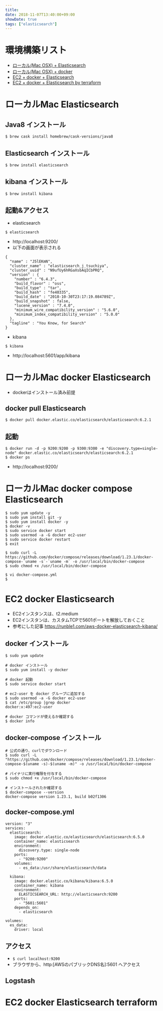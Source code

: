 ```yaml
---
title: 
date: 2018-11-07T13:40:00+09:00
showDate: true
tags: ["elasticsearch"]
---
```


# 環境構築リスト
- [ローカル(Mac OSX) + Elasticsearch](#ローカルMac-Elasticsearch)
- [ローカル(Mac OSX) + docker](#ローカルMac-docker-Elasticsearch)
- [EC2 + docker + Elasticsearch](#EC2-docker-Elasticsearch)
- [EC2 + docker + Elasticsearch by terraform](#EC2-docker-Elasticsearch-terraform)

# ローカルMac Elasticsearch

## Java8 インストール
```
$ brew cask install homebrew/cask-versions/java8
``` 

## Elasticsearch インストール
```
$ brew install elasticsearch
```

## kibana インストール
```
$ brew install kibana
```

## 起動&アクセス
- elasticsearch
```
$ elasticsearch
```
- http://localhost:9200/
- 以下の画面が表示される
```
{
  "name" : "J5lEKmN",
  "cluster_name" : "elasticsearch_j_tsuchiya",
  "cluster_uuid" : "N9ufUy6hRGaXsbAqICbPRQ",
  "version" : {
    "number" : "6.4.3",
    "build_flavor" : "oss",
    "build_type" : "tar",
    "build_hash" : "fe40335",
    "build_date" : "2018-10-30T23:17:19.084789Z",
    "build_snapshot" : false,
    "lucene_version" : "7.4.0",
    "minimum_wire_compatibility_version" : "5.6.0",
    "minimum_index_compatibility_version" : "5.0.0"
  },
  "tagline" : "You Know, for Search"
}
```

- kibana
```
$ kibana
```
- http://localhost:5601/app/kibana

# ローカルMac docker Elasticsearch
- dockerはインストール済み前提

## docker pull Elasticsearch
```
$ docker pull docker.elastic.co/elasticsearch/elasticsearch:6.2.1
```
## 起動
```
$ docker run -d -p 9200:9200 -p 9300:9300 -e "discovery.type=single-node" docker.elastic.co/elasticsearch/elasticsearch:6.2.1
$ docker ps
```
- http://localhost:9200/

# ローカルMac docker compose Elasticsearch
```
$ sudo yum update -y
$ sudo yum install git -y
$ sudo yum install docker -y
$ docker -v
$ sudo service docker start
$ sudo usermod -a -G docker ec2-user
$ sudo service docker restart
$ exit
```

```
$ sudo curl -L https://github.com/docker/compose/releases/download/1.23.1/docker-compose-`uname -s`-`uname -m` -o /usr/local/bin/docker-compose
$ sudo chmod +x /usr/local/bin/docker-compose
```

```
$ vi docker-compose.yml
$ 
```

# EC2 docker Elasticsearch
- EC2インスタンスは、t2.medium
- EC2インスタンは、カスタムTCPで5601ポートを解放しておくこと
- 参考にした記事
https://runble1.com/aws-docker-elasticsearch-kibana/

## docker インストール
```
$ sudo yum update

# docker インストール
$ sudo yum install -y docker

# docker 起動
$ sudo service docker start

# ec2-user を docker グループに追加する
$ sudo usermod -a -G docker ec2-user
$ cat /etc/group |grep docker
docker:x:497:ec2-user

# docker コマンドが使えるか確認する
$ docker info
```

## docker-compose インストール
```
# 公式の通り、curlでダウンロード
$ sudo curl -L "https://github.com/docker/compose/releases/download/1.23.1/docker-compose-$(uname -s)-$(uname -m)" -o /usr/local/bin/docker-compose

# バイナリに実行権限を付与する
$ sudo chmod +x /usr/local/bin/docker-compose

# インストールされたか確認する
$ docker-compose --version
docker-compose version 1.23.1, build b02f1306
```

## docker-compose.yml
```
version: "3"
services:
  elasticsearch:
    image: docker.elastic.co/elasticsearch/elasticsearch:6.5.0
    container_name: elasticsearch
    environment:
      discovery.type: single-node
    ports:
      - "9200:9200"
    volumes:
      - es_data:/usr/share/elasticsearch/data

  kibana:
    image: docker.elastic.co/kibana/kibana:6.5.0
    container_name: kibana
    environment:
      ELASTICSEARCH_URL: http://elasticsearch:9200
    ports:
      - "5601:5601"
    depends_on:
      - elasticsearch

volumes:
  es_data:
    driver: local
```

## アクセス
- `$ curl localhost:9200`
- ブラウザから、http:[AWSのパブリックDNS名]:5601 へアクセス

## Logstash


# EC2 docker Elasticsearch terraform
